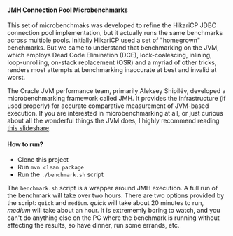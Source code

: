 #### JMH Connection Pool Microbenchmarks

This set of microbenchmaks was developed to refine the HikariCP JDBC connection pool implementation, but it actually runs the same benchmarks across multiple pools. Initially HikariCP used a set of "homegrown" benchmarks.  But we came to understand that benchmarking on the JVM, which employs Dead Code Elimination (DCE), lock-coalescing, inlining, loop-unrolling, on-stack replacement (OSR) and a myriad of other tricks, renders most attempts at benchmarking inaccurate at best and invalid at worst.

The Oracle JVM performance team, primarily Aleksey Shipilёv, developed a microbenchmarking framework called JMH. It provides the infrastructure (if used properly) for accurate comparative measurement of JVM-based execution.  If you are interested in microbenchmarking at all, or just curious about all the wonderful things the JVM does, I highly recommend reading [this slideshare](http://www.slideshare.net/ConstantineNosovsky/nosovsky-java-microbenchmarking).

#### How to run?
 * Clone this project
 * Run ``mvn clean package``
 * Run the ``./benchmark.sh`` script

The ``benchmark.sh`` script is a wrapper around JMH execution.  A full run of the benchmark will take over two hours.  There are two options provided by the script: ``quick`` and ``medium``.  *quick* will take about 20 minutes to run, *medium* will take about an hour.  It is extrememly boring to watch, and you can't do anything else on the PC where the benchmark is running without affecting the results, so have dinner, run some errands, etc.
